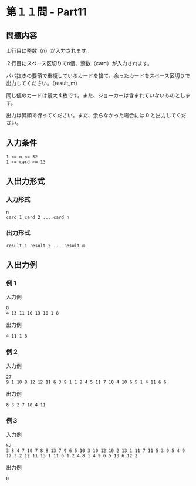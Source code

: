 # 第１１問 - Part11

## 問題内容
１行目に整数（n）が入力されます。

２行目にスペース区切りでn個、整数（card）が入力されます。

ババ抜きの要領で重複しているカードを捨て、余ったカードをスペース区切りで出力してください。（result_m）

同じ値のカードは最大４枚です。また、ジョーカーは含まれていないものとします。

出力は昇順で行ってください。また、余らなかった場合には 0 と出力してください。

## 入力条件
```
1 <= n <= 52
1 <= card <= 13
```

## 入出力形式

### 入力形式
```
n
card_1 card_2 ... card_n
```

### 出力形式
```
result_1 result_2 ... result_m
```

## 入出力例

### 例 1
入力例
```
8
4 13 11 10 13 10 1 8
``` 

出力例
```
4 11 1 8
```

### 例 2
入力例
```
27
9 1 10 8 12 12 11 6 3 9 1 1 2 4 5 11 7 10 4 10 6 5 1 4 11 6 6
```
 
出力例    
``` 
8 3 2 7 10 4 11
```

### 例３
入力例
```
52
3 8 4 7 10 7 8 8 13 7 9 6 5 10 3 10 12 10 2 13 1 11 7 11 5 3 9 5 4 9 12 3 2 12 11 13 1 11 6 1 2 4 8 1 4 9 6 5 13 6 12 2
```

出力例
```
0
```

